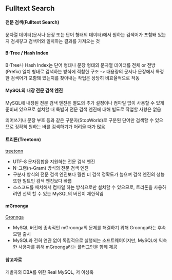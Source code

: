 ## Fulltext Search



#### 전문 검색(Fulltext Search)

문자열 데이터(문서나 문장 또는 단어 형태의 데이터)에서 원하는 검색어가 포함돼 있는지 검새갛고 검색어와 일치하는 결과를 가져오는 것



#### B-Tree / Hash Index

B-Tree나 Hash Index는 단어 형태나 문장 형태의 문자열 데이터를 전체 or 전방(Prefix) 일치 형태로 검색하는 방식에 적합한 구조 -> 대용량의 문서나 문장에서 특정한 검색어가 포함돼 있는지를 찾아내는 작업은 상당히 비효율적으로 작동



#### MySQL의 내장 전문 검색 엔진

MySQL에 내장된 전문 검색 엔진은 별도의 추가 설정이나 컴파일 없이 사용할 수 있게 준비돼 있으므로 설치할 때 특별히 전문 검색 엔진에 대해 별도로 작업할 사항은 없음

띄어쓰기나 문장 부호 등과 같은 구분자(StopWorld)로 구분된 단어만 검색할 수 있으므로 정확히 원하는 바를 검색하기가 어려울 때가 많음



#### 트리톤(Treetonn)

[treetonn](http://qwik.jp/tritonn/about.html)

* UTF-8 문자집합을 지원하는 전문 검색 엔진
* N-그램(n-Gram) 방식의 전문 검색 엔진 
* 구분자 방식의 전문 검색 엔진보다 훨씬 더 검색 정확도가 높으며 검색 엔진의 성능 또한 빌트인 검색 엔진보다 빠름
* 소스코드를 패치해서 컴파일 하는 방식으로만 설치할 수 있으므로, 트리톤을 사용하려면 선택 할 수 있는 MySQL의 버전이 제한적임



#### mGroonga

[Gronnga](http://groonga.org/)

* MySQL 버전에 종속적인 mGroonga의 문제를 해결하기 위해 Groonga라는 후속 모델 출시
* MySQL과 전혀 연관 없이 독립적으로 실행되는 소프트웨어이지만, MySQL에 익숙한 사용자를 위해 mGroonga라는 플러그인을 함께 제공








#### 참고자료

개발자와 DBA를 위한 Real MySQL, 저 이성욱